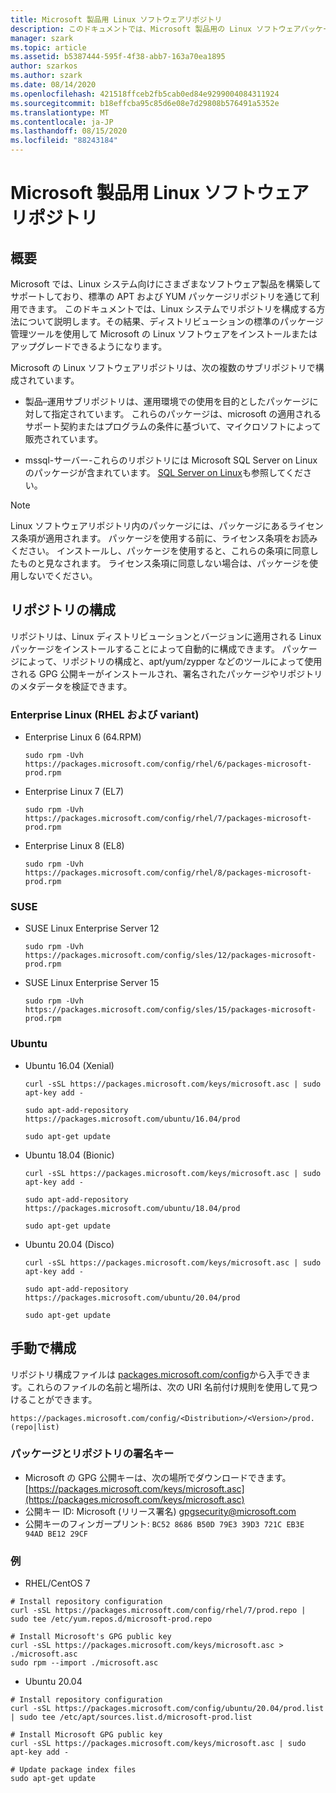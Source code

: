 ```yaml
---
title: Microsoft 製品用 Linux ソフトウェアリポジトリ
description: このドキュメントでは、Microsoft 製品用の Linux ソフトウェアパッケージを使用してインストールする方法について説明します。
manager: szark
ms.topic: article
ms.assetid: b5387444-595f-4f38-abb7-163a70ea1895
author: szarkos
ms.author: szark
ms.date: 08/14/2020
ms.openlocfilehash: 421518ffceb2fb5cab0ed84e9299004084311924
ms.sourcegitcommit: b18effcba95c85d6e08e7d29808b576491a5352e
ms.translationtype: MT
ms.contentlocale: ja-JP
ms.lasthandoff: 08/15/2020
ms.locfileid: "88243184"
---
```

# <a name="linux-software-repository-for-microsoft-products"></a>Microsoft 製品用 Linux ソフトウェアリポジトリ

## <a name="overview"></a>概要

Microsoft では、Linux システム向けにさまざまなソフトウェア製品を構築してサポートしており、標準の APT および YUM パッケージリポジトリを通じて利用できます。 このドキュメントでは、Linux システムでリポジトリを構成する方法について説明します。その結果、ディストリビューションの標準のパッケージ管理ツールを使用して Microsoft の Linux ソフトウェアをインストールまたはアップグレードできるようになります。

Microsoft の Linux ソフトウェアリポジトリは、次の複数のサブリポジトリで構成されています。

 - 製品–運用サブリポジトリは、運用環境での使用を目的としたパッケージに対して指定されています。 これらのパッケージは、microsoft の適用されるサポート契約またはプログラムの条件に基づいて、マイクロソフトによって販売されています。

 - mssql-サーバー-これらのリポジトリには Microsoft SQL Server on Linux のパッケージが含まれています。 [SQL Server on Linux](https://www.microsoft.com/sql-server/sql-server-vnext-including-Linux)も参照してください。

> [!NOTE]
> Linux ソフトウェアリポジトリ内のパッケージには、パッケージにあるライセンス条項が適用されます。 パッケージを使用する前に、ライセンス条項をお読みください。 インストールし、パッケージを使用すると、これらの条項に同意したものと見なされます。 ライセンス条項に同意しない場合は、パッケージを使用しないでください。

## <a name="configuring-the-repositories"></a>リポジトリの構成

リポジトリは、Linux ディストリビューションとバージョンに適用される Linux パッケージをインストールすることによって自動的に構成できます。 パッケージによって、リポジトリの構成と、apt/yum/zypper などのツールによって使用される GPG 公開キーがインストールされ、署名されたパッケージやリポジトリのメタデータを検証できます。

### <a name="enterprise-linux-rhel-and-variants"></a>Enterprise Linux (RHEL および variant)

 - Enterprise Linux 6 (64.RPM)<p>`sudo rpm -Uvh https://packages.microsoft.com/config/rhel/6/packages-microsoft-prod.rpm`

 - Enterprise Linux 7 (EL7)<p>`sudo rpm -Uvh https://packages.microsoft.com/config/rhel/7/packages-microsoft-prod.rpm`

 - Enterprise Linux 8 (EL8)<p>`sudo rpm -Uvh https://packages.microsoft.com/config/rhel/8/packages-microsoft-prod.rpm`

### <a name="suse"></a>SUSE

 - SUSE Linux Enterprise Server 12<p>`sudo rpm -Uvh https://packages.microsoft.com/config/sles/12/packages-microsoft-prod.rpm`

 - SUSE Linux Enterprise Server 15<p>`sudo rpm -Uvh https://packages.microsoft.com/config/sles/15/packages-microsoft-prod.rpm`

### <a name="ubuntu"></a>Ubuntu

 - Ubuntu 16.04 (Xenial)<p>`curl -sSL https://packages.microsoft.com/keys/microsoft.asc | sudo apt-key add -`<p>`sudo apt-add-repository https://packages.microsoft.com/ubuntu/16.04/prod`<p>`sudo apt-get update`

 - Ubuntu 18.04 (Bionic)<p>`curl -sSL https://packages.microsoft.com/keys/microsoft.asc | sudo apt-key add -`<p>`sudo apt-add-repository https://packages.microsoft.com/ubuntu/18.04/prod`<p>`sudo apt-get update`

 - Ubuntu 20.04 (Disco)<p>`curl -sSL https://packages.microsoft.com/keys/microsoft.asc | sudo apt-key add -`<p>`sudo apt-add-repository https://packages.microsoft.com/ubuntu/20.04/prod`<p>`sudo apt-get update`

## <a name="manual-configuration"></a>手動で構成

リポジトリ構成ファイルは [packages.microsoft.com/config](https://packages.microsoft.com/config/)から入手できます。これらのファイルの名前と場所は、次の URI 名前付け規則を使用して見つけることができます。

`https://packages.microsoft.com/config/<Distribution>/<Version>/prod.(repo|list)`

### <a name="package-and-repository-signing-key"></a>パッケージとリポジトリの署名キー

- Microsoft の GPG 公開キーは、次の場所でダウンロードできます。 [https://packages.microsoft.com/keys/microsoft.asc](https://packages.microsoft.com/keys/microsoft.asc)
- 公開キー ID: Microsoft (リリース署名) <gpgsecurity@microsoft.com>
- 公開キーのフィンガープリント: `BC52 8686 B50D 79E3 39D3 721C EB3E 94AD BE12 29CF`

### <a name="examples"></a>例

 - RHEL/CentOS 7

```
# Install repository configuration
curl -sSL https://packages.microsoft.com/config/rhel/7/prod.repo | sudo tee /etc/yum.repos.d/microsoft-prod.repo

# Install Microsoft's GPG public key
curl -sSL https://packages.microsoft.com/keys/microsoft.asc > ./microsoft.asc
sudo rpm --import ./microsoft.asc
```

 - Ubuntu 20.04

```
# Install repository configuration
curl -sSL https://packages.microsoft.com/config/ubuntu/20.04/prod.list | sudo tee /etc/apt/sources.list.d/microsoft-prod.list

# Install Microsoft GPG public key
curl -sSL https://packages.microsoft.com/keys/microsoft.asc | sudo apt-key add -

# Update package index files
sudo apt-get update
```

